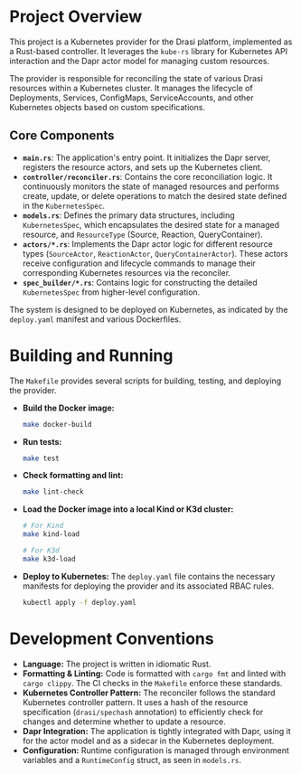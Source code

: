 # Project Overview

This project is a Kubernetes provider for the Drasi platform, implemented as a Rust-based controller. It leverages the `kube-rs` library for Kubernetes API interaction and the Dapr actor model for managing custom resources.

The provider is responsible for reconciling the state of various Drasi resources within a Kubernetes cluster. It manages the lifecycle of Deployments, Services, ConfigMaps, ServiceAccounts, and other Kubernetes objects based on custom specifications.

## Core Components

-   **`main.rs`**: The application's entry point. It initializes the Dapr server, registers the resource actors, and sets up the Kubernetes client.
-   **`controller/reconciler.rs`**: Contains the core reconciliation logic. It continuously monitors the state of managed resources and performs create, update, or delete operations to match the desired state defined in the `KubernetesSpec`.
-   **`models.rs`**: Defines the primary data structures, including `KubernetesSpec`, which encapsulates the desired state for a managed resource, and `ResourceType` (Source, Reaction, QueryContainer).
-   **`actors/*.rs`**: Implements the Dapr actor logic for different resource types (`SourceActor`, `ReactionActor`, `QueryContainerActor`). These actors receive configuration and lifecycle commands to manage their corresponding Kubernetes resources via the reconciler.
-   **`spec_builder/*.rs`**: Contains logic for constructing the detailed `KubernetesSpec` from higher-level configuration.

The system is designed to be deployed on Kubernetes, as indicated by the `deploy.yaml` manifest and various Dockerfiles.

# Building and Running

The `Makefile` provides several scripts for building, testing, and deploying the provider.

-   **Build the Docker image:**
    ```bash
    make docker-build
    ```

-   **Run tests:**
    ```bash
    make test
    ```

-   **Check formatting and lint:**
    ```bash
    make lint-check
    ```

-   **Load the Docker image into a local Kind or K3d cluster:**
    ```bash
    # For Kind
    make kind-load

    # For K3d
    make k3d-load
    ```

-   **Deploy to Kubernetes:**
    The `deploy.yaml` file contains the necessary manifests for deploying the provider and its associated RBAC rules.
    ```bash
    kubectl apply -f deploy.yaml
    ```

# Development Conventions

-   **Language:** The project is written in idiomatic Rust.
-   **Formatting & Linting:** Code is formatted with `cargo fmt` and linted with `cargo clippy`. The CI checks in the `Makefile` enforce these standards.
-   **Kubernetes Controller Pattern:** The reconciler follows the standard Kubernetes controller pattern. It uses a hash of the resource specification (`drasi/spechash` annotation) to efficiently check for changes and determine whether to update a resource.
-   **Dapr Integration:** The application is tightly integrated with Dapr, using it for the actor model and as a sidecar in the Kubernetes deployment.
-   **Configuration:** Runtime configuration is managed through environment variables and a `RuntimeConfig` struct, as seen in `models.rs`.
